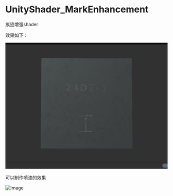 # UnityShader_MarkEnhancement
痕迹增强shader

效果如下：


![image](https://github.com/shixuesi/-/blob/master/MaskEnExample1.gif)


可以制作喷漆的效果

![image](https://github.com/shixuesi/-/blob/master/MaskEnExample3.gif)

